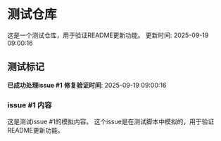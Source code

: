 # 测试仓库
这是一个测试仓库，用于验证README更新功能。
更新时间: 2025-09-19 09:00:16

## 测试标记
**已成功处理issue #1**
**修复验证时间**: 2025-09-19 09:00:16

### issue #1 内容
这是测试issue #1的模拟内容。
这个issue是在测试脚本中模拟的，用于验证README更新功能。
